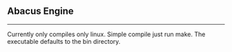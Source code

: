 ## Abacus Engine
---

Currently only compiles only linux. Simple compile just run make. The executable defaults to the bin directory.
